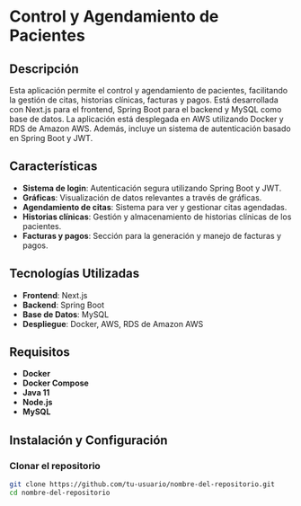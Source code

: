 # Control y Agendamiento de Pacientes

## Descripción

Esta aplicación permite el control y agendamiento de pacientes, facilitando la gestión de citas, historias clínicas, facturas y pagos. Está desarrollada con Next.js para el frontend, Spring Boot para el backend y MySQL como base de datos. La aplicación está desplegada en AWS utilizando Docker y RDS de Amazon AWS. Además, incluye un sistema de autenticación basado en Spring Boot y JWT.

## Características

- **Sistema de login**: Autenticación segura utilizando Spring Boot y JWT.
- **Gráficas**: Visualización de datos relevantes a través de gráficas.
- **Agendamiento de citas**: Sistema para ver y gestionar citas agendadas.
- **Historias clínicas**: Gestión y almacenamiento de historias clínicas de los pacientes.
- **Facturas y pagos**: Sección para la generación y manejo de facturas y pagos.

## Tecnologías Utilizadas

- **Frontend**: Next.js
- **Backend**: Spring Boot
- **Base de Datos**: MySQL
- **Despliegue**: Docker, AWS, RDS de Amazon AWS

## Requisitos

- **Docker**
- **Docker Compose**
- **Java 11**
- **Node.js**
- **MySQL**

## Instalación y Configuración

### Clonar el repositorio

```bash
git clone https://github.com/tu-usuario/nombre-del-repositorio.git
cd nombre-del-repositorio
